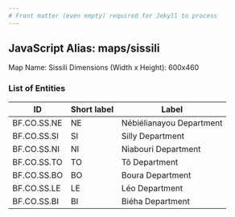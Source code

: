 ```yaml
---
# Front matter (even empty) required for Jekyll to process
---
```


## JavaScript Alias: maps/sissili

Map Name: Sissili
Dimensions (Width x Height): 600x460

### List of Entities

ID | Short label | Label
---|---|---|
BF.CO.SS.NE|NE|Nébiélianayou Department
BF.CO.SS.SI|SI|Silly Department
BF.CO.SS.NI|NI|Niabouri Department
BF.CO.SS.TO|TO|Tô Department
BF.CO.SS.BO|BO|Boura Department
BF.CO.SS.LE|LE|Léo Department
BF.CO.SS.BI|BI|Biéha Department
